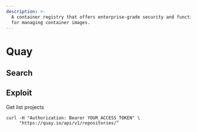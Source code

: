 ```yaml
---
description: >-
  A container registry that offers enterprise-grade security and functionality
  for managing container images.
---
```


# Quay

## Search



## Exploit

Get list projects

```
curl -H "Authorization: Bearer YOUR_ACCESS_TOKEN" \
     "https://quay.io/api/v1/repositories/"

```

